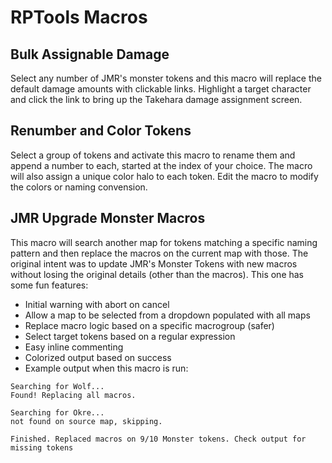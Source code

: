 # RPTools Macros

## Bulk Assignable Damage
Select any number of JMR's monster tokens and this macro will replace the default damage amounts with clickable links. Highlight a target character and click the link to bring up the Takehara damage assignment screen.

## Renumber and Color Tokens
Select a group of tokens and activate this macro to rename them and append a number to each, started at the index of your choice. The macro will also assign a unique color halo to each token. Edit the macro to modify the colors or naming convension. 

## JMR Upgrade Monster Macros
This macro will search another map for tokens matching a specific naming pattern and then replace the macros on the current map with those. The original intent was to update JMR's Monster Tokens with new macros without losing the original details (other than the macros). This one has some fun features:

- Initial warning with abort on cancel
- Allow a map to be selected from a dropdown populated with all maps
- Replace macro logic based on a specific macrogroup (safer)
- Select target tokens based on a regular expression
- Easy inline commenting
- Colorized output based on success
- Example output when this macro is run:

```
Searching for Wolf...
Found! Replacing all macros.
 
Searching for Okre...
not found on source map, skipping.
 
Finished. Replaced macros on 9/10 Monster tokens. Check output for missing tokens
```